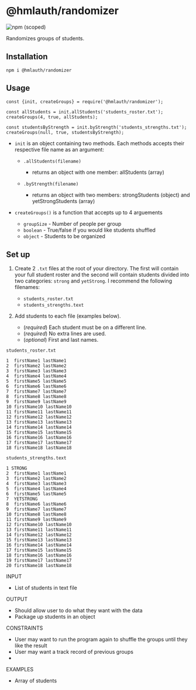 # @hmlauth/randomizer
<img alt="npm (scoped)" src="https://img.shields.io/npm/v/@hmlauth/randomizer">

Randomizes groups of students.

## Installation
```
npm i @hmlauth/randomizer
```

## Usage

```
const {init, createGroups} = require('@hmlauth/randomizer');

const allStudents = init.allStudents('students_roster.txt');
createGroups(4, true, allStudents);

const studentsByStrength = init.byStrength('students_strengths.txt');
createGroups(null, true, studentsByStrength);
```

- `init` is an object containing two methods. Each methods accepts their respective file name as an argument:
    * `.allStudents(filename)` 
        - returns an object with one member: allStudents (array)
        
    * `.byStrength(filename)` 
        - returns an object with two members: strongStudents (object) and yetStrongStudents (array)

- `createGroups()` is a function that accepts up to 4 arguements
    * `groupSize` - Number of people per group 
    * `boolean` - True/false if you would like students shuffled
    * `object` - Students to be organized



## Set up
1. Create 2 `.txt` files at the root of your directory. The first will contain your full student roster and the second will contain students divided into two categories: `strong` and `yetStrong`. I recommend the following filenames:

    - `students_roster.txt`
    - `students_strengths.text`

2. Add students to each file (examples below). 

    - (<em>required</em>) Each student must be on a different line.
    - (<em>required</em>) No extra lines are used. 
    - (<em>optional</em>) First and last names. 

```
students_roster.txt

1  firstName1 lastName1
2  firstName2 lastName2
3  firstName3 lastName3
4  firstName4 lastName4
5  firstName5 lastName5
6  firstName6 lastName6
7  firstName7 lastName7
8  firstName8 lastName8
9  firstName9 lastName9
10 firstName10 lastName10
11 firstName11 lastName11
12 firstName12 lastName12
13 firstName13 lastName13
14 firstName14 lastName14
15 firstName15 lastName15
16 firstName16 lastName16
17 firstName17 lastName17
18 firstName18 lastName18
```

```
students_strengths.text

1 STRONG
2  firstName1 lastName1
3  firstName2 lastName2
4  firstName3 lastName3
5  firstName4 lastName4
6  firstName5 lastName5
7  YETSTRONG
8  firstName6 lastName6
9  firstName7 lastName7
10 firstName8 lastName8
11 firstName9 lastName9
12 firstName10 lastName10
13 firstName11 lastName11
14 firstName12 lastName12
15 firstName13 lastName13
16 firstName14 lastName14
17 firstName15 lastName15
18 firstName16 lastName16
19 firstName17 lastName17
20 firstName18 lastName18
```


INPUT
- List of students in text file

OUTPUT 
- Should allow user to do what they want with the data
- Package up students in an object


CONSTRAINTS
- User may want to run the program again to shuffle the groups until they like the result
- User may want a track record of previous groups
- 

EXAMPLES
- Array of students